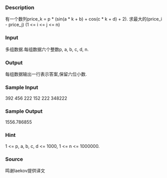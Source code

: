 
### Description

有一个数列price_k = p * (sin(a * k + b) + cos(c * k + d) + 2).
求最大的(price_i - price_j) (1 <= i <= j <= n)



### Input
多组数据.每组数据六个整数p, a, b, c, d, n.

### Output
每组数据输出一行表示答案,保留六位小数.
### Sample Input
392 456 222 152 222 348222

### Sample Output
1556.786855

### Hint
1 <= p, a, b, c, d <= 1000, 1 <= n <= 1000000.
### Source
鸣谢laekov提供译文